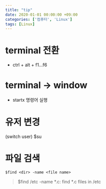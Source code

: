 ```yaml
---
title: "tip"
date: 2020-01-01 00:00:00 +09:00
categories: ['컴퓨터', 'Linux']
tags: [Linux]
---
```


# terminal 전환
- ctrl + alt + f1...f6

# terminal -> window
- startx 명령어 실행

# 유저 변경
(switch user)
$su <user>

# 파일 검색
`$find <dir> -name <file name>`
> $find /etc -name *.c: find *.c files in /etc